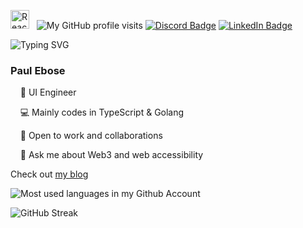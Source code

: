 <img src="https://techstack-generator.vercel.app/react-icon.svg" alt="React.js" width="30" height="30" /> &nbsp;
![My GitHub profile visits](https://visitor-badge.glitch.me/badge?page_id=paulebose.paulebose&label=ddff)
[![Discord Badge](https://img.shields.io/badge/-@bada%237678-7289DA?style=flat-square&logo=discord&logoColor=white)](https://discordapp.com/users/763924922589249557)
[![LinkedIn Badge](https://img.shields.io/badge/-PaulEbose-blue?style=flat-square&logo=Linkedin&logoColor=white)](https://www.linkedin.com/in/paulebose/)

![Typing SVG](https://readme-typing-svg.demolab.com?font=&pause=1000&color=bbb&center=true&vCenter=true&width=435&lines=+I+enjoy+building+accessible+solutions)

### Paul Ebose

&nbsp; &nbsp; 🔭 UI Engineer

&nbsp; &nbsp; 💻 Mainly codes in TypeScript & Golang

&nbsp; &nbsp; 🌱 Open to work and collaborations

&nbsp; &nbsp; 💬 Ask me about Web3 and web accessibility

Check out [my blog](https://bada.hashnode.dev/)

![Most used languages in my Github Account](https://github-readme-stats.vercel.app/api/top-langs/?username=apexkoder&layout=compact&theme=transparent&title_color=58a6ff&text_color=aaa&count_private=true&langs_count=10&hide_border=true)

![GitHub Streak](https://github-readme-streak-stats.herokuapp.com?user=apexkoder&theme=github-dark-blue&hide_border=true&stroke=0000)
